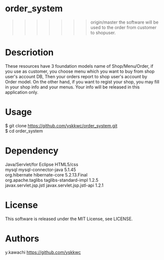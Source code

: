 # order_system
>>>>>>> origin/master
the software will be used to the order from customer to shopuser.

# Descriotion
These resources have 3 foundation models name of Shop/Menu/Order,
if you use as customer, you choose menu which you want to buy from shop user's account DB,
Then your orders report to shop user's account by Order model.
On the other hand, if you want to regist your shop, you may fill in your shop info and your menus.
Your info will be released in this application only.

# Usage
$ git clone https://github.com/yskkwc/order_system.git<br/>
$ cd order_system

# Dependency
Java/Servlet/for Eclipse
HTML5/css<br/>
<groupId>mysql</groupId>
<artifactId>mysql-connector-java</artifactId>
<version>5.1.45</version>
</dependency><br/>
<dependency>
<groupId>org.hibernate</groupId>
<artifactId>hibernate-core</artifactId>
<version>5.2.13.Final</version>
</dependency><br/>
<dependency>
<groupId>org.apache.taglibs</groupId>
<artifactId>taglibs-standard-impl</artifactId>
<version>1.2.5</version>
</dependency><br/>
<dependency>
<groupId>javax.servlet.jsp.jstl</groupId>
<artifactId>javax.servlet.jsp.jstl-api</artifactId>
<version>1.2.1</version><br/>

# License
This software is released under the MIT License, see LICENSE.

# Authors
y.kawachi
https://github.com/yskkwc

